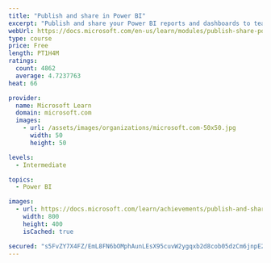 ```yaml
---
title: "Publish and share in Power BI"
excerpt: "Publish and share your Power BI reports and dashboards to teammates in your organization or to everyone on the web."
webUrl: https://docs.microsoft.com/en-us/learn/modules/publish-share-power-bi/
type: course
price: Free
length: PT1H4M
ratings:
  count: 4862
  average: 4.7237763
heat: 66

provider:
  name: Microsoft Learn
  domain: microsoft.com
  images:
    - url: /assets/images/organizations/microsoft.com-50x50.jpg
      width: 50
      height: 50

levels:
  - Intermediate

topics:
  - Power BI

images:
  - url: https://docs.microsoft.com/learn/achievements/publish-and-share-with-power-bi-desktop-social.png
    width: 800
    height: 400
    isCached: true

secured: "s5FvZY7X4FZ/EmL8FN6bOMphAunLEsX95cuvW2ygqxb2d8cob05dzCm6jnpE20ayULuT49vor6Ube5FLXwakPDovra6sajayo5A2KEDc/CvcgmWU2IGnRyjDclmLG+Znl2DoyTDkvZ9KZbl6gQM7QCWaIpBicsqbuF6ZFSW2eT2SxC8bspCzHxcuzN3HYD6Y7T5hd+eQI9TUG/wQrEM5H4BuYprAyfQ8XOnwzgtGzFAaH49T0kMk/QlNdPFlRff17aS8n1tpB73jJzPsimchLSbReh+JMwHuduQ9gPmWYX3wTKylYf4aSN6qWPYoKqMhB5Yh7X2dm7bs6+36qfWannT3NoUKdqgkqQVoWoT2np4msA0iBZqvmYE81EV0bNTP/pvoIRi9JOKWm8MVKRWe4R/YQHRzeizr6dOpyL8mZ6Q=;vY5xuVpf8empWuSh21/V1g=="
---
```



